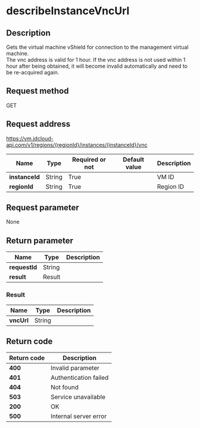 # describeInstanceVncUrl


## Description
Gets the virtual machine vShield for connection to the management virtual machine. <br>
The vnc address is valid for 1 hour. If the vnc address is not used within 1 hour after being obtained, it will become invalid automatically and need to be re-acquired again.


## Request method
GET

## Request address
https://vm.jdcloud-api.com/v1/regions/{regionId}/instances/{instanceId}/vnc

|Name|Type|Required or not|Default value|Description|
|---|---|---|---|---|
|**instanceId**|String|True||VM ID|
|**regionId**|String|True||Region ID|

## Request parameter
None


## Return parameter
|Name|Type|Description|
|---|---|---|
|**requestId**|String||
|**result**|Result||


### <a name="Result">Result</a>
|Name|Type|Description|
|---|---|---|
|**vncUrl**|String||

## Return code
|Return code|Description|
|---|---|
|**400**|Invalid parameter|
|**401**|Authentication failed|
|**404**|Not found|
|**503**|Service unavailable|
|**200**|OK|
|**500**|Internal server error|
